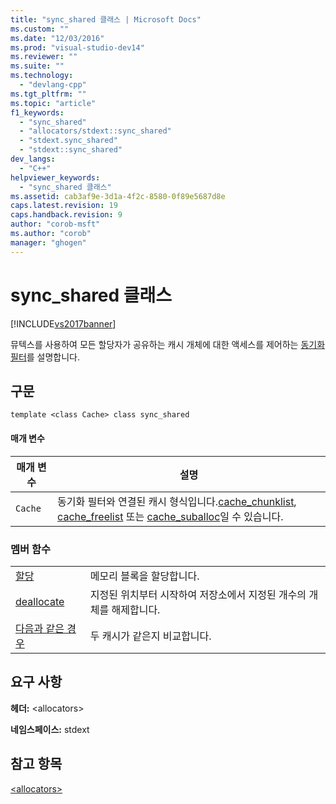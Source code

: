 ```yaml
---
title: "sync_shared 클래스 | Microsoft Docs"
ms.custom: ""
ms.date: "12/03/2016"
ms.prod: "visual-studio-dev14"
ms.reviewer: ""
ms.suite: ""
ms.technology: 
  - "devlang-cpp"
ms.tgt_pltfrm: ""
ms.topic: "article"
f1_keywords: 
  - "sync_shared"
  - "allocators/stdext::sync_shared"
  - "stdext.sync_shared"
  - "stdext::sync_shared"
dev_langs: 
  - "C++"
helpviewer_keywords: 
  - "sync_shared 클래스"
ms.assetid: cab3af9e-3d1a-4f2c-8580-0f89e5687d8e
caps.latest.revision: 19
caps.handback.revision: 9
author: "corob-msft"
ms.author: "corob"
manager: "ghogen"
---
```

# sync_shared 클래스
[!INCLUDE[vs2017banner](../assembler/inline/includes/vs2017banner.md)]

뮤텍스를 사용하여 모든 할당자가 공유하는 캐시 개체에 대한 액세스를 제어하는 [동기화 필터](../standard-library/allocators-header.md)를 설명합니다.  
  
## 구문  
  
```  
template <class Cache> class sync_shared  
```  
  
#### 매개 변수  
  
|매개 변수|설명|  
|-----------|--------|  
|`Cache`|동기화 필터와 연결된 캐시 형식입니다.[cache\_chunklist](../standard-library/cache-chunklist-class.md), [cache\_freelist](../standard-library/cache-freelist-class.md) 또는 [cache\_suballoc](../standard-library/cache-suballoc-class.md)일 수 있습니다.|  
  
### 멤버 함수  
  
|||  
|-|-|  
|[할당](../Topic/sync_shared::allocate.md)|메모리 블록을 할당합니다.|  
|[deallocate](../Topic/sync_shared::deallocate.md)|지정된 위치부터 시작하여 저장소에서 지정된 개수의 개체를 해제합니다.|  
|[다음과 같은 경우](../Topic/sync_shared::equals.md)|두 캐시가 같은지 비교합니다.|  
  
## 요구 사항  
 **헤더:** \<allocators\>  
  
 **네임스페이스:** stdext  
  
## 참고 항목  
 [\<allocators\>](../standard-library/allocators-header.md)